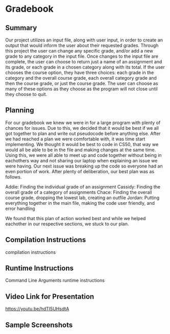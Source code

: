 # Gradebook

## Summary
Our project utilizes an input file, along with user input, in order to create an output that would inform the user about their requested grades. Through this project the user can change any specific grade, and/or add a new grade to any category in the input file. Once changes to the input file are complete, the user can choose to return just a name of an assignment and its grade, or each grade in a chosen category along with its total. If the user chooses the course option, they have three choices: each grade in the category and the overall course grade, each overall category grade and then the course grade, or just the course grade. The user can choose as many of these options as they choose as the program will not close until they choose to quit. 

## Planning

For our gradebook we knew we were in for a large program with plenty of chances for issues. Due to this, we decided that it would be best
if we all got together to plan and write out pseudocode before anything else. After we had reached a plan we were comfortable with, it was time
start implementing. We thought it would be best to code in CS50, that way we would all be able to be in the file and making changes at the same time. 
Using this, we were all able to meet up and code together without being in eachothers way and not sharing our laptop when explaining an issue we were having. Our next issue was breaking up the code so everyone had an even portion of work. After plenty of deliberation, our best plan was as follows.

Addie: Finding the individual grade of an assignment
Cassidy: Finding the overall grade of a category of assignments
Chace: Finding the overall course grade, dropping the lowest lab, creating an outfile
Jordan: Putting everything together in the main file, making the code user friendly, and error handling

We found that this plan of action worked best and while we helped eachother in our respective sections, we stuck to our plan.

## Compilation Instructions
compilation instructions

## Runtime Instructions
Command Line Arguments
runtime instructions

## Video Link for Presentation
https://youtu.be/hdTI5UHsdtA



## Sample Screenshots
